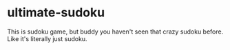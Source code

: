 # ultimate-sudoku
This is sudoku game, but buddy you haven't seen that crazy sudoku before. Like it's literally just sudoku.
